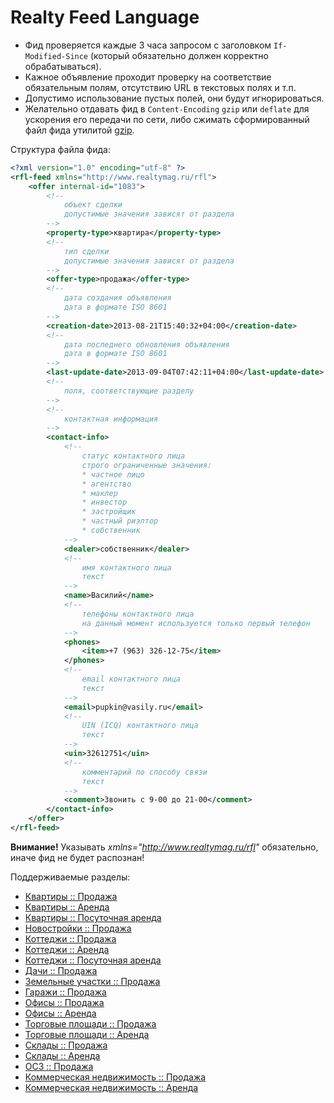 Realty Feed Language
====================

* Фид проверяется каждые 3 часа запросом с заголовком ```If-Modified-Since``` (который обязательно должен корректно обрабатываться).
* Кажное объявление проходит проверку на соответствие обязательным полям, отсутствию URL в текстовых полях и т.п.
* Допустимо использование пустых полей, они будут игнорироваться.
* Желательно отдавать фид в ```Content-Encoding``` ```gzip``` или ```deflate``` для ускорения его передачи по сети, либо сжимать сформированный файл фида утилитой [gzip].

Структура файла фида:
```xml
<?xml version="1.0" encoding="utf-8" ?>
<rfl-feed xmlns="http://www.realtymag.ru/rfl">
	<offer internal-id="1083">
		<!--
			объект сделки
			допустимые значения зависят от раздела
		-->
		<property-type>квартира</property-type>
		<!--
			тип сделки
			допустимые значения зависят от раздела
		-->
		<offer-type>продажа</offer-type>
		<!--
			дата создания объявления
			дата в формате ISO 8601
		-->
		<creation-date>2013-08-21T15:40:32+04:00</creation-date>
		<!--
			дата последнего обновления объявления
			дата в формате ISO 8601
		-->
		<last-update-date>2013-09-04T07:42:11+04:00</last-update-date>
		<!--
			поля, соответствующие разделу
		-->
		<!--
			контактная информация
		-->
		<contact-info>
            <!--
                статус контактного лица
                строго ограниченные значения:
                * частное лицо
                * агентство
                * маклер
                * инвестор
                * застройщик
                * частный риэлтор
                * собственник
            -->
            <dealer>собственник</dealer>
            <!--
                имя контактного лица
                текст
            -->
            <name>Василий</name>
            <!--
                телефоны контактного лица
                на данный момент используется только первый телефон
            -->
            <phones>
                <item>+7 (963) 326-12-75</item>
            </phones>
            <!--
                email контактного лица
                текст
            -->
            <email>pupkin@vasily.ru</email>
            <!--
                UIN (ICQ) контактного лица
                текст
            -->
            <uin>32612751</uin>
            <!--
                комментарий по способу связи
                текст
            -->
            <comment>Звонить с 9-00 до 21-00</comment>
        </contact-info>
	</offer>
</rfl-feed>
```

**Внимание!** Указывать *xmlns="http://www.realtymag.ru/rfl"* обязательно, иначе фид не будет распознан!

Поддерживаемые разделы:
* [Квартиры :: Продажа]
* [Квартиры :: Аренда]
* [Квартиры :: Посуточная аренда]
* [Новостройки :: Продажа]
* [Коттеджи :: Продажа]
* [Коттеджи :: Аренда]
* [Коттеджи :: Посуточная аренда]
* [Дачи :: Продажа]
* [Земельные участки :: Продажа]
* [Гаражи :: Продажа]
* [Офисы :: Продажа]
* [Офисы :: Аренда]
* [Торговые площади :: Продажа]
* [Торговые площади :: Аренда]
* [Склады :: Продажа]
* [Склады :: Аренда]
* [ОСЗ :: Продажа]
* [Коммерческая недвижимость :: Продажа]
* [Коммерческая недвижимость :: Аренда]

[gzip]: http://www.gnu.org/software/gzip/manual/gzip.html
[Квартиры :: Продажа]: docs/kvartira/prodazha.md
[Квартиры :: Аренда]: docs/kvartira/arenda.md
[Квартиры :: Посуточная аренда]: docs/kvartira/na-sutki.md
[Новостройки :: Продажа]: docs/novostroyka/prodazha.md
[Коттеджи :: Продажа]: docs/cottage/prodazha.md
[Коттеджи :: Аренда]: docs/cottage/arenda.md
[Коттеджи :: Посуточная аренда]: docs/cottage/na-sutki.md
[Дачи :: Продажа]: docs/dacha/prodazha.md
[Земельные участки :: Продажа]: docs/zemelny-uchastok/prodazha.md
[Гаражи :: Продажа]: docs/garage/prodazha.md
[Офисы :: Продажа]: docs/office/prodazha.md
[Офисы :: Аренда]: docs/office/arenda.md
[Торговые площади :: Продажа]: docs/magazin/prodazha.md
[Торговые площади :: Аренда]: docs/magazin/arenda.md
[Склады :: Продажа]: docs/sklad/prodazha.md
[Склады :: Аренда]: docs/sklad/arenda.md
[ОСЗ :: Продажа]: docs/osz/prodazha.md
[Коммерческая недвижимость :: Продажа]: docs/commercial/prodazha.md
[Коммерческая недвижимость :: Аренда]: docs/commercial/arenda.md